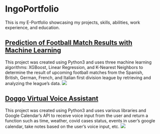 # IngoPortfolio
This is my E-Portfolio showcasing my projects, skills, abilities, work experience, and education.

## [Prediction of Football Match Results with Machine Learning](https://github.com/ingobanghard/Prediction-of-Football-Match-Results-with-Machine-Learning)	
This project was created using Python3 and uses three machine learning algorithms: XGBoost, Linear Regression, and K-Nearest Neighbors to determine the result of upcoming football matches from the Spanish, British, German, French, and Italian first division league by retrieving and analyzing the league’s data. 
![](https://github.com/ingobanghard/Ingo_Portfolio/blob/main/images/Screen%20Shot%202022-04-26%20at%2017.42.32.png)

## [Doggo Virtual Voice Assistant](https://github.com/ingobanghard/Doggo-Virtual-Voice-Assistant-)
This project was created using Python3 and uses various libraries and Google Calendar’s API to receive voice input from the user and return a function such as time, weather, covid cases status, events in user’s google calendar, take notes based on the user’s voice input, etc. 
![](https://github.com/ingobanghard/Ingo_Portfolio/blob/main/images/Screen%20Shot%202022-04-26%20at%2017.42.32.png)
